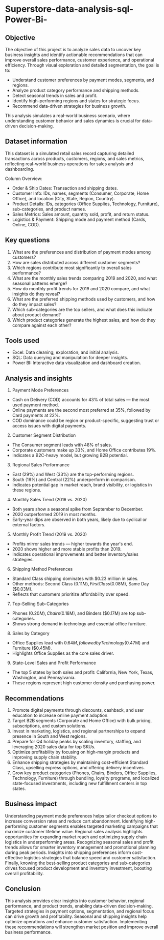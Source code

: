 # Superstore-data-analysis-sql-Power-Bi-

## Objective 
The objective of this project is to analyze sales data to uncover key business insights and identify actionable recommendations that can improve overall sales performance, customer experience, and operational efficiency. Through visual exploration and detailed segmentation, the goal is to:

- Understand customer preferences by payment modes, segments, and regions.
- Analyze product category performance and shipping methods.
- Detect seasonal trends in sales and profit.
- Identify high-performing regions and states for strategic focus.
- Recommend data-driven strategies for business growth.

This analysis simulates a real-world business scenario, where understanding customer behavior and sales dynamics is crucial for data-driven decision-making.

## Dataset information
This dataset is a simulated retail sales record capturing detailed transactions across products, customers, regions, and sales metrics, reflecting real-world business operations for sales analysis and dashboarding.

Column Overview:

- Order & Ship Dates: Transaction and shipping dates.
- Customer Info: IDs, names, segments (Consumer, Corporate, Home Office), and location (City, State, Region, Country).
- Product Details: IDs, categories (Office Supplies, Technology, Furniture), sub-categories, and product names.
- Sales Metrics: Sales amount, quantity sold, profit, and return status.
- Logistics & Payment: Shipping mode and payment method (Cards, Online, COD).

## Key questions 
1. What are the preferences and distribution of payment modes among customers?
2. How are sales distributed across different customer segments?
3. Which regions contribute most significantly to overall sales performance?
4. What are the monthly sales trends comparing 2019 and 2020, and what seasonal patterns emerge?
5. How do monthly profit trends for 2019 and 2020 compare, and what insights do they reveal?
6. What are the preferred shipping methods used by customers, and how do they impact sales?
7. Which sub-categories are the top sellers, and what does this indicate about product demand?
8. Which product categories generate the highest sales, and how do they compare against each other?

## Tools used 
- Excel: Data cleaning, exploration, and initial analysis.
- SQL: Data querying and manipulation for deeper insights.
- Power BI: Interactive data visualization and dashboard creation.

## Analysis and insights

1. Payment Mode Preferences
- Cash on Delivery (COD) accounts for 43% of total sales — the most used payment method.
- Online payments are the second most preferred at 35%, followed by Card payments at 22%.
- COD dominance could be region or product-specific, suggesting trust or access issues with digital payments.

2. Customer Segment Distribution
- The Consumer segment leads with 48% of sales.
- Corporate customers make up 33%, and Home Office contributes 19%.
- Indicates a B2C-heavy model, but growing B2B potential.

3. Regional Sales Performance
- East (29%) and West (33%) are the top-performing regions.
- South (16%) and Central (22%) underperform in comparison.
- Indicates potential gap in market reach, brand visibility, or logistics in these regions.

4. Monthly Sales Trend (2019 vs. 2020)
- Both years show a seasonal spike from September to December.
- 2020 outperformed 2019 in most months.
- Early-year dips are observed in both years, likely due to cyclical or external factors.

5. Monthly Profit Trend (2019 vs. 2020)
- Profits mirror sales trends — higher towards the year's end.
- 2020 shows higher and more stable profits than 2019.
- Indicates operational improvements and better inventory/sales strategies.

6. Shipping Method Preferences
- Standard Class shipping dominates with $0.23 million in sales.
- Other methods: Second Class ($0.11M), First Class ($0.08M), Same Day ($0.03M).
- Reflects that customers prioritize affordability over speed.

7. Top-Selling Sub-Categories
- Phones ($0.20M), Chairs ($0.18M), and Binders ($0.17M) are top sub-categories.
- Shows strong demand in technology and essential office furniture.

8. Sales by Category
- Office Supplies lead with $0.64M, followed by Technology ($0.47M) and Furniture ($0.45M).
- Highlights Office Supplies as the core sales driver.

9. State-Level Sales and Profit Performance
- The top 5 states by both sales and profit: California, New York, Texas, Washington, and Pennsylvania.
- These regions represent high customer density and purchasing power.

## Recommendations
1. Promote digital payments through discounts, cashback, and user education to increase online payment adoption.
2. Target B2B segments (Corporate and Home Office) with bulk pricing, subscriptions, and custom solutions.
3. Invest in marketing, logistics, and regional partnerships to expand presence in South and West regions.
4. Prepare for Q4 holiday peaks by scaling inventory, staffing, and leveraging 2020 sales data for top SKUs.
5. Optimize profitability by focusing on high-margin products and improving supply chain stability.
6. Enhance shipping strategies by maintaining cost-efficient Standard Class, upselling express options, and offering delivery incentives.
7. Grow key product categories (Phones, Chairs, Binders, Office Supplies, Technology, Furniture) through bundling, loyalty programs, and localized state-focused investments, including new fulfillment centers in top states.

## Business impact 
Understanding payment mode preferences helps tailor checkout options to increase conversion rates and reduce cart abandonment. Identifying high-performing customer segments enables targeted marketing campaigns that maximize customer lifetime value. Regional sales analysis highlights opportunities for expanding market reach and optimizing supply chain logistics in underperforming areas. Recognizing seasonal sales and profit trends allows for smarter inventory management and promotional planning during peak periods. 
Insights into shipping preferences inform cost-effective logistics strategies that balance speed and customer satisfaction. Finally, knowing the best-selling product categories and sub-categories drives focused product development and inventory investment, boosting overall profitability.

## Conclusion
This analysis provides clear insights into customer behavior, regional performance, and product trends, enabling data-driven decision-making. Targeted strategies in payment options, segmentation, and regional focus can drive growth and profitability. Seasonal and shipping insights help optimize operations and enhance customer satisfaction. Implementing these recommendations will strengthen market position and improve overall business performance.

